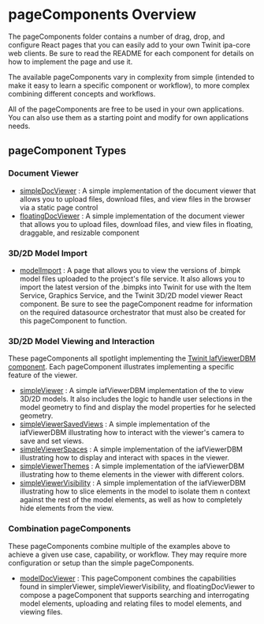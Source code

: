 # pageComponents Overview

The pageComponents folder contains a number of drag, drop, and configure React pages that you can easily add to your own Twinit ipa-core web clients. Be sure to read the README for each component for details on how to implement the page and use it.

The available pageComponents vary in complexity from simple (intended to make it easy to learn a specific component or workflow), to more complex combining different concepts and workflows.

All of the pageComponents are free to be used in your own applications. You can also use them as a starting point and modify for own applications needs.

## pageComponent Types

### Document Viewer

* [simpleDocViewer](./simpleDocViewer/README.md) : A simple implementation of the document viewer that allows you to upload files, download files, and view files in the browser via a static page control
* [floatingDocViewer](./floatingDocViewer/README.md) : A simple implementation of the document viewer that allows you to upload files, download files, and view files in floating, draggable, and resizable component

### 3D/2D Model Import

* [modelImport](./modelImport/README.md) : A page that allows you to view the versions of .bimpk model files uploaded to the project's file service. It also allows you to import the latest version of the .bimpks into Twinit for use with the Item Service, Graphics Service, and the Twinit 3D/2D model viewer React component. Be sure to see the pageComponent readme for information on the required datasource orchestrator that must also be created for this pageComponent to function.

### 3D/2D Model Viewing and Interaction

These pageComponents all spotlight implementing the [Twinit IafViewerDBM component](https://twinit.dev/docs/apis/viewer/overview). Each pageComponent illustrates implementing a specific feature of the viewer.

* [simpleViewer](./simpleViewer/README.md) : A simple iafViewerDBM implementation of the  to view 3D/2D models. It also includes the logic to handle user selections in the model geometry to find and display the model properties for he selected geometry.
* [simpleViewerSavedViews](./simpleViewerSavedViews/README.md) : A simple implementation of the iafViewerDBM illustrating how to interact with the viewer's camera to save and set views.
* [simpleViewerSpaces](./simpleViewerSpaces/) : A simple implementation of the iafViewerDBM illustrating how to display and interact with spaces in the viewer.
* [simpleViewerThemes](./simpleViewerThemes/README.md) : A simple implementation of the iafViewerDBM illustrating how to theme elements in the viewer with different colors.
* [simpleViewerVisibility](./simpleViewerVisibility/README.md) : A simple implementation of the iafViewerDBM illustrating how to slice elements in the model to isolate them n context against the rest of the model elements, as well as how to completely hide elements from the view.

### Combination pageComponents

These pageComponents combine multiple of the examples above to achieve a given use case, capability, or workflow. They may require more configuration or setup than the simple pageComponents.

* [modelDocViewer](./modelDocViewer/README.md) : This pageComponent combines the capabilities found in simplerViewer, simpleViewerVisibility, and floatingDocViewer to compose a pageComponent that supports searching and interrogating model elements, uploading and relating files to model elements, and viewing files.

